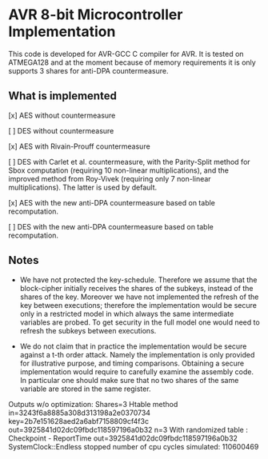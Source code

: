 AVR 8-bit Microcontroller Implementation
======
This code is developed for AVR-GCC C compiler for AVR. It is tested on ATMEGA128 and at the moment because of memory requirements it is only supports 3 shares for anti-DPA countermeasure.

What is implemented
-------------------

[x] AES without countermeasure

[ ] DES without countermeasure

[x] AES with Rivain-Prouff countermeasure

[ ] DES with Carlet et al. countermeasure, with the Parity-Split method for Sbox computation (requiring 10 non-linear multiplications), and the improved method from Roy-Vivek (requiring only 7 non-linear multiplications). The latter is used by default.

[x] AES with the new anti-DPA countermeasure based on table recomputation.

[ ] DES with the new anti-DPA countermeasure based on table recomputation.

Notes
----
* We have not protected the key-schedule. Therefore we assume that the block-cipher initially receives the shares of the subkeys, instead of the shares of the key. Moreover we have not implemented the refresh of the key between executions; therefore the implementation would be secure only in a restricted model in which always the same intermediate variables are probed. To get security in the full model one would need to refresh the subkeys between executions. 

* We do not claim that in practice the implementation would be secure against a t-th order attack. Namely the implementation is only provided for illustrative purpose, and timing comparisons. Obtaining a secure implementation would require to carefully examine the assembly code. In particular one should make sure that no two shares of the same variable are stored in the same register.


Outputs w/o optimization:
Shares=3
Htable method
in=3243f6a8885a308d313198a2e0370734
key=2b7e151628aed2a6abf7158809cf4f3c
out=3925841d02dc09fbdc118597196a0b32
n=3
  With randomized table : Checkpoint - ReportTime
out=3925841d02dc09fbdc118597196a0b32
SystemClock::Endless stopped
number of cpu cycles simulated: 110600469

